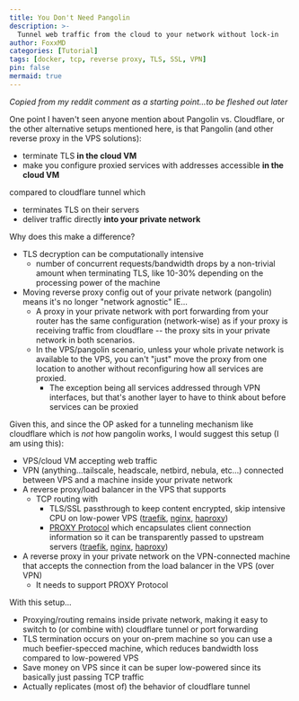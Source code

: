 ```yaml
---
title: You Don't Need Pangolin
description: >-
  Tunnel web traffic from the cloud to your network without lock-in
author: FoxxMD
categories: [Tutorial]
tags: [docker, tcp, reverse proxy, TLS, SSL, VPN]
pin: false
mermaid: true
---
```


*Copied from my reddit comment as a starting point...to be fleshed out later*

One point I haven't seen anyone mention about Pangolin vs. Cloudflare, or the other alternative setups mentioned here, is that Pangolin (and other reverse proxy in the VPS solutions):

* terminate TLS **in the cloud VM**
* make you configure proxied services with addresses accessible **in the cloud VM**

compared to cloudflare tunnel which

* terminates TLS on their servers
* deliver traffic directly **into your private network**

Why does this make a difference?

* TLS decryption can be computationally intensive
   * number of concurrent requests/bandwidth drops by a non-trivial amount when terminating TLS, like 10-30% depending on the processing power of the machine
* Moving reverse proxy config out of your private network (pangolin) means it's no longer "network agnostic" IE...
   * A proxy in your private network with port forwarding from your router has the same configuration (network-wise) as if your proxy is receiving traffic from cloudflare -- the proxy sits in your private network in both scenarios.
   * In the VPS/pangolin scenario, unless your whole private network is available to the VPS, you can't "just" move the proxy from one location to another without reconfiguring how all services are proxied.
      * The exception being all services addressed through VPN interfaces, but that's another layer to have to think about before services can be proxied

Given this, and since the OP asked for a tunneling mechanism like cloudflare which is *not* how pangolin works, I would suggest this setup (I am using this):

* VPS/cloud VM accepting web traffic
* VPN (anything...tailscale, headscale, netbird, nebula, etc...) connected between VPS and a machine inside your private network
* A reverse proxy/load balancer in the VPS that supports
   * TCP routing with
      * TLS/SSL passthrough to keep content encrypted, skip intensive CPU on low-power VPS ([traefik](https://doc.traefik.io/traefik/reference/routing-configuration/tcp/tls/#passthrough), [nginx](https://www.cyberciti.biz/faq/configure-nginx-ssltls-passthru-with-tcp-load-balancing/), [haproxy](https://www.ssltrust.com/help/setup-guides/haproxy-reverse-proxy-setup-guide))
      * [PROXY Protocol](https://www.haproxy.org/download/1.8/doc/proxy-protocol.txt) which encapsulates client connection information so it can be transparently passed to upstream servers ([traefik](https://doc.traefik.io/traefik/reference/routing-configuration/tcp/serverstransport/#serverstransport-proxyProtocol-version), [nginx](https://docs.nginx.com/nginx/admin-guide/load-balancer/using-proxy-protocol/#proxy-protocol-for-a-tcp-connection-to-an-upstream), [haproxy](https://www.haproxy.com/documentation/haproxy-configuration-tutorials/proxying-essentials/client-ip-preservation/enable-proxy-protocol/))
* A reverse proxy in your private network on the VPN-connected machine that accepts the connection from the load balancer in the VPS (over VPN)
   * It needs to support PROXY Protocol

With this setup...

* Proxying/routing remains inside private network, making it easy to switch to (or combine with) cloudflare tunnel or port forwarding
* TLS termination occurs on your on-prem machine so you can use a much beefier-specced machine, which reduces bandwidth loss compared to low-powered VPS
* Save money on VPS since it can be super low-powered since its basically just passing TCP traffic
* Actually replicates (most of) the behavior of cloudflare tunnel
